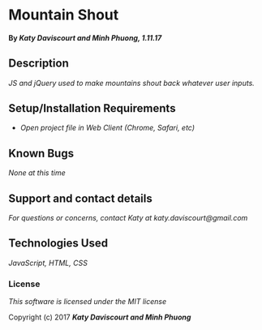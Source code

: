 # Mountain Shout

#### By _**Katy Daviscourt and Minh Phuong,** 1.11.17_

## Description

_JS and jQuery used to make mountains shout back whatever user inputs._

## Setup/Installation Requirements

* _Open project file in Web Client (Chrome, Safari, etc)_

## Known Bugs

_None at this time_

## Support and contact details

_For questions or concerns, contact Katy at katy.daviscourt@gmail.com_

## Technologies Used

_JavaScript, HTML, CSS_

### License

*This software is licensed under the MIT license*

Copyright (c) 2017 **_Katy Daviscourt and Minh Phuong_**
